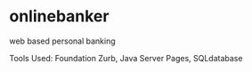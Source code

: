 # onlinebanker
web based personal banking

Tools Used: Foundation Zurb, Java Server Pages, SQLdatabase
